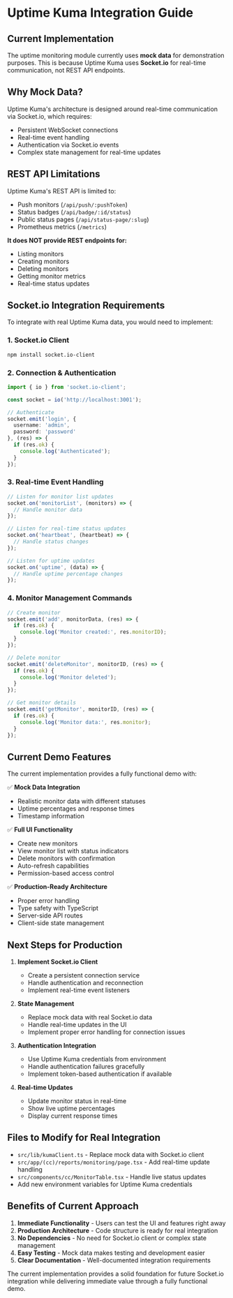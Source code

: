 # Uptime Kuma Integration Guide

## Current Implementation

The uptime monitoring module currently uses **mock data** for demonstration purposes. This is because Uptime Kuma uses **Socket.io** for real-time communication, not REST API endpoints.

## Why Mock Data?

Uptime Kuma's architecture is designed around real-time communication via Socket.io, which requires:
- Persistent WebSocket connections
- Real-time event handling
- Authentication via Socket.io events
- Complex state management for real-time updates

## REST API Limitations

Uptime Kuma's REST API is limited to:
- Push monitors (`/api/push/:pushToken`)
- Status badges (`/api/badge/:id/status`)
- Public status pages (`/api/status-page/:slug`)
- Prometheus metrics (`/metrics`)

**It does NOT provide REST endpoints for:**
- Listing monitors
- Creating monitors
- Deleting monitors
- Getting monitor metrics
- Real-time status updates

## Socket.io Integration Requirements

To integrate with real Uptime Kuma data, you would need to implement:

### 1. Socket.io Client
```bash
npm install socket.io-client
```

### 2. Connection & Authentication
```typescript
import { io } from 'socket.io-client';

const socket = io('http://localhost:3001');

// Authenticate
socket.emit('login', { 
  username: 'admin', 
  password: 'password' 
}, (res) => {
  if (res.ok) {
    console.log('Authenticated');
  }
});
```

### 3. Real-time Event Handling
```typescript
// Listen for monitor list updates
socket.on('monitorList', (monitors) => {
  // Handle monitor data
});

// Listen for real-time status updates
socket.on('heartbeat', (heartbeat) => {
  // Handle status changes
});

// Listen for uptime updates
socket.on('uptime', (data) => {
  // Handle uptime percentage changes
});
```

### 4. Monitor Management Commands
```typescript
// Create monitor
socket.emit('add', monitorData, (res) => {
  if (res.ok) {
    console.log('Monitor created:', res.monitorID);
  }
});

// Delete monitor
socket.emit('deleteMonitor', monitorID, (res) => {
  if (res.ok) {
    console.log('Monitor deleted');
  }
});

// Get monitor details
socket.emit('getMonitor', monitorID, (res) => {
  if (res.ok) {
    console.log('Monitor data:', res.monitor);
  }
});
```

## Current Demo Features

The current implementation provides a fully functional demo with:

✅ **Mock Data Integration**
- Realistic monitor data with different statuses
- Uptime percentages and response times
- Timestamp information

✅ **Full UI Functionality**
- Create new monitors
- View monitor list with status indicators
- Delete monitors with confirmation
- Auto-refresh capabilities
- Permission-based access control

✅ **Production-Ready Architecture**
- Proper error handling
- Type safety with TypeScript
- Server-side API routes
- Client-side state management

## Next Steps for Production

1. **Implement Socket.io Client**
   - Create a persistent connection service
   - Handle authentication and reconnection
   - Implement real-time event listeners

2. **State Management**
   - Replace mock data with real Socket.io data
   - Handle real-time updates in the UI
   - Implement proper error handling for connection issues

3. **Authentication Integration**
   - Use Uptime Kuma credentials from environment
   - Handle authentication failures gracefully
   - Implement token-based authentication if available

4. **Real-time Updates**
   - Update monitor status in real-time
   - Show live uptime percentages
   - Display current response times

## Files to Modify for Real Integration

- `src/lib/kumaClient.ts` - Replace mock data with Socket.io client
- `src/app/(cc)/reports/monitoring/page.tsx` - Add real-time update handling
- `src/components/cc/MonitorTable.tsx` - Handle live status updates
- Add new environment variables for Uptime Kuma credentials

## Benefits of Current Approach

1. **Immediate Functionality** - Users can test the UI and features right away
2. **Production Architecture** - Code structure is ready for real integration
3. **No Dependencies** - No need for Socket.io client or complex state management
4. **Easy Testing** - Mock data makes testing and development easier
5. **Clear Documentation** - Well-documented integration requirements

The current implementation provides a solid foundation for future Socket.io integration while delivering immediate value through a fully functional demo.
